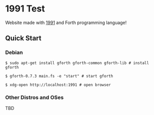 # 1991 Test

Website made with [1991](https://github.com/urlysses/1991) and Forth programming language!

## Quick Start

### Debian

```console
$ sudo apt-get install gforth gforth-common gforth-lib # install gforth

$ gforth-0.7.3 main.fs -e "start" # start gforth

$ xdg-open http://localhost:1991 # open browser
```

### Other Distros and OSes

TBD
